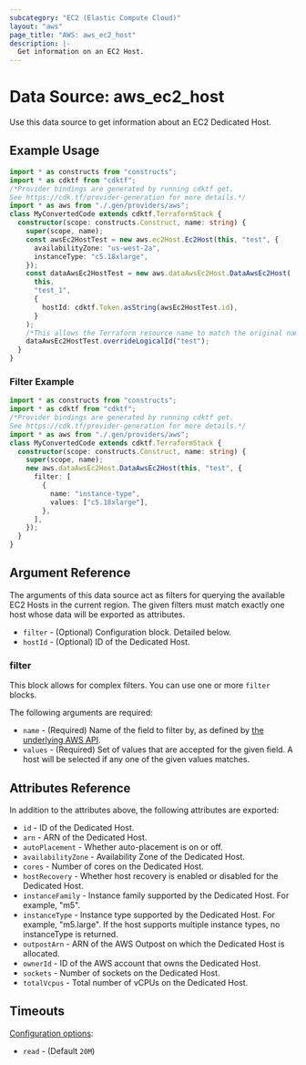 ```yaml
---
subcategory: "EC2 (Elastic Compute Cloud)"
layout: "aws"
page_title: "AWS: aws_ec2_host"
description: |-
  Get information on an EC2 Host.
---
```


# Data Source: aws_ec2_host

Use this data source to get information about an EC2 Dedicated Host.

## Example Usage

```typescript
import * as constructs from "constructs";
import * as cdktf from "cdktf";
/*Provider bindings are generated by running cdktf get.
See https://cdk.tf/provider-generation for more details.*/
import * as aws from "./.gen/providers/aws";
class MyConvertedCode extends cdktf.TerraformStack {
  constructor(scope: constructs.Construct, name: string) {
    super(scope, name);
    const awsEc2HostTest = new aws.ec2Host.Ec2Host(this, "test", {
      availabilityZone: "us-west-2a",
      instanceType: "c5.18xlarge",
    });
    const dataAwsEc2HostTest = new aws.dataAwsEc2Host.DataAwsEc2Host(
      this,
      "test_1",
      {
        hostId: cdktf.Token.asString(awsEc2HostTest.id),
      }
    );
    /*This allows the Terraform resource name to match the original name. You can remove the call if you don't need them to match.*/
    dataAwsEc2HostTest.overrideLogicalId("test");
  }
}

```

### Filter Example

```typescript
import * as constructs from "constructs";
import * as cdktf from "cdktf";
/*Provider bindings are generated by running cdktf get.
See https://cdk.tf/provider-generation for more details.*/
import * as aws from "./.gen/providers/aws";
class MyConvertedCode extends cdktf.TerraformStack {
  constructor(scope: constructs.Construct, name: string) {
    super(scope, name);
    new aws.dataAwsEc2Host.DataAwsEc2Host(this, "test", {
      filter: [
        {
          name: "instance-type",
          values: ["c5.18xlarge"],
        },
      ],
    });
  }
}

```

## Argument Reference

The arguments of this data source act as filters for querying the available EC2 Hosts in the current region.
The given filters must match exactly one host whose data will be exported as attributes.

* `filter` - (Optional) Configuration block. Detailed below.
* `hostId` - (Optional) ID of the Dedicated Host.

### filter

This block allows for complex filters. You can use one or more `filter` blocks.

The following arguments are required:

* `name` - (Required) Name of the field to filter by, as defined by [the underlying AWS API](https://docs.aws.amazon.com/AWSEC2/latest/APIReference/API_DescribeHosts.html).
* `values` - (Required) Set of values that are accepted for the given field. A host will be selected if any one of the given values matches.

## Attributes Reference

In addition to the attributes above, the following attributes are exported:

* `id` - ID of the Dedicated Host.
* `arn` - ARN of the Dedicated Host.
* `autoPlacement` - Whether auto-placement is on or off.
* `availabilityZone` - Availability Zone of the Dedicated Host.
* `cores` - Number of cores on the Dedicated Host.
* `hostRecovery` - Whether host recovery is enabled or disabled for the Dedicated Host.
* `instanceFamily` - Instance family supported by the Dedicated Host. For example, "m5".
* `instanceType` - Instance type supported by the Dedicated Host. For example, "m5.large". If the host supports multiple instance types, no instanceType is returned.
* `outpostArn` - ARN of the AWS Outpost on which the Dedicated Host is allocated.
* `ownerId` - ID of the AWS account that owns the Dedicated Host.
* `sockets` - Number of sockets on the Dedicated Host.
* `totalVcpus` - Total number of vCPUs on the Dedicated Host.

## Timeouts

[Configuration options](https://developer.hashicorp.com/terraform/language/resources/syntax#operation-timeouts):

- `read` - (Default `20M`)

<!-- cache-key: cdktf-0.17.0-pre.15 input-9b4c91c8afc4637faf1832c061bf67a14ccd6dddf8ee04ebb2ecd4958b912e50 -->